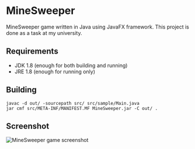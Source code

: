 # MineSweeper
MineSweeper game written in Java using JavaFX framework.
This project is done as a task at my university.

## Requirements
* JDK 1.8 (enough for both building and running)
* JRE 1.8 (enough for running only)

## Building
```
javac -d out/ -sourcepath src/ src/sample/Main.java
jar cmf src/META-INF/MANIFEST.MF MineSweeper.jar -C out/ .
```
## Screenshot
![MineSweeper game screenshot](http://i.imgur.com/gUDVr8M.png)